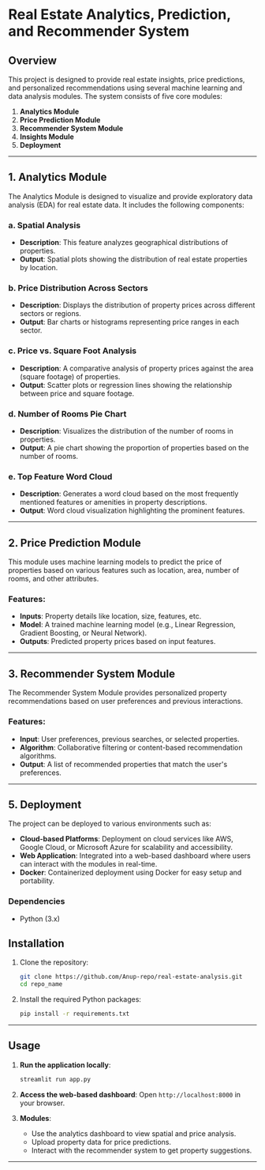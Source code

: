 # Real Estate Analytics, Prediction, and Recommender System

## Overview

This project is designed to provide real estate insights, price predictions, and personalized recommendations using several machine learning and data analysis modules. The system consists of five core modules:

1. **Analytics Module**
2. **Price Prediction Module**
3. **Recommender System Module**
4. **Insights Module**
5. **Deployment**

---

## 1. Analytics Module

The Analytics Module is designed to visualize and provide exploratory data analysis (EDA) for real estate data. It includes the following components:

### a. Spatial Analysis
- **Description**: This feature analyzes geographical distributions of properties.
- **Output**: Spatial plots showing the distribution of real estate properties by location.

### b. Price Distribution Across Sectors
- **Description**: Displays the distribution of property prices across different sectors or regions.
- **Output**: Bar charts or histograms representing price ranges in each sector.

### c. Price vs. Square Foot Analysis
- **Description**: A comparative analysis of property prices against the area (square footage) of properties.
- **Output**: Scatter plots or regression lines showing the relationship between price and square footage.

### d. Number of Rooms Pie Chart
- **Description**: Visualizes the distribution of the number of rooms in properties.
- **Output**: A pie chart showing the proportion of properties based on the number of rooms.

### e. Top Feature Word Cloud
- **Description**: Generates a word cloud based on the most frequently mentioned features or amenities in property descriptions.
- **Output**: Word cloud visualization highlighting the prominent features.

---

## 2. Price Prediction Module

This module uses machine learning models to predict the price of properties based on various features such as location, area, number of rooms, and other attributes. 

### Features:
- **Inputs**: Property details like location, size, features, etc.
- **Model**: A trained machine learning model (e.g., Linear Regression, Gradient Boosting, or Neural Network).
- **Outputs**: Predicted property prices based on input features.

---

## 3. Recommender System Module

The Recommender System Module provides personalized property recommendations based on user preferences and previous interactions.

### Features:
- **Input**: User preferences, previous searches, or selected properties.
- **Algorithm**: Collaborative filtering or content-based recommendation algorithms.
- **Output**: A list of recommended properties that match the user's preferences.

---

## 5. Deployment

The project can be deployed to various environments such as:

- **Cloud-based Platforms**: Deployment on cloud services like AWS, Google Cloud, or Microsoft Azure for scalability and accessibility.
- **Web Application**: Integrated into a web-based dashboard where users can interact with the modules in real-time.
- **Docker**: Containerized deployment using Docker for easy setup and portability.

### Dependencies
- Python (3.x)

## Installation

1. Clone the repository:
   ```bash
   git clone https://github.com/Anup-repo/real-estate-analysis.git
   cd repo_name
   ```

2. Install the required Python packages:
   ```bash
   pip install -r requirements.txt
   ```

---

## Usage

1. **Run the application locally**:
   ```bash
   streamlit run app.py
   ```

2. **Access the web-based dashboard**:
   Open `http://localhost:8000` in your browser.

3. **Modules**:
   - Use the analytics dashboard to view spatial and price analysis.
   - Upload property data for price predictions.
   - Interact with the recommender system to get property suggestions.

---
